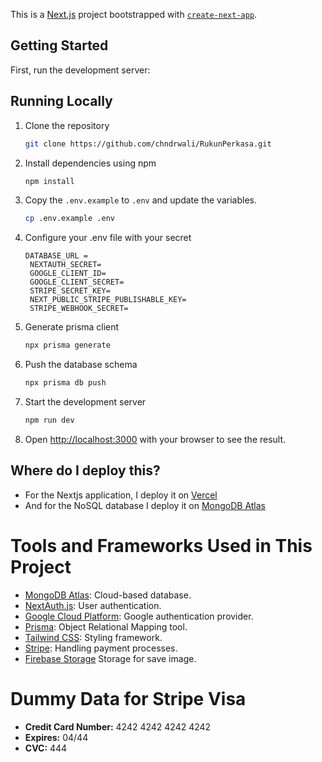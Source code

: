 This is a [Next.js](https://nextjs.org/) project bootstrapped with [`create-next-app`](https://github.com/vercel/next.js/tree/canary/packages/create-next-app).

## Getting Started

First, run the development server:

## Running Locally

1. Clone the repository

   ```bash
   git clone https://github.com/chndrwali/RukunPerkasa.git
   ```

2. Install dependencies using npm

   ```bash
   npm install
   ```

3. Copy the `.env.example` to `.env` and update the variables.

   ```bash
   cp .env.example .env
   ```

4. Configure your .env file with your secret

   ```env
   DATABASE_URL =
    NEXTAUTH_SECRET=
    GOOGLE_CLIENT_ID=
    GOOGLE_CLIENT_SECRET=
    STRIPE_SECRET_KEY=
    NEXT_PUBLIC_STRIPE_PUBLISHABLE_KEY=
    STRIPE_WEBHOOK_SECRET=
   ```

5. Generate prisma client

   ```bash
   npx prisma generate
   ```

6. Push the database schema

   ```bash
   npx prisma db push
   ```

7. Start the development server

   ```bash
   npm run dev
   ```

8. Open [http://localhost:3000](http://localhost:3000) with your browser to see the result.

## Where do I deploy this?

- For the Nextjs application, I deploy it on [Vercel](https://vercel.com/)
- And for the NoSQL database I deploy it on [MongoDB Atlas](https://www.mongodb.com/)

# Tools and Frameworks Used in This Project

- [MongoDB Atlas](https://www.mongodb.com/): Cloud-based database.
- [NextAuth.js](https://next-auth.js.org/): User authentication.
- [Google Cloud Platform](https://console.cloud.google.com/welcome/new): Google authentication provider.
- [Prisma](https://www.prisma.io/): Object Relational Mapping tool.
- [Tailwind CSS](https://tailwindcss.com/): Styling framework.
- [Stripe](https://stripe.com/): Handling payment processes.
- [Firebase Storage](https://console.firebase.google.com/) Storage for save image.

# Dummy Data for Stripe Visa

- **Credit Card Number:** 4242 4242 4242 4242
- **Expires:** 04/44
- **CVC:** 444
